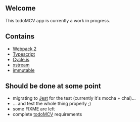 ## Welcome

This todoMCV app is currently a work in progress.

## Contains

- [Webpack 2](https://webpack.js.org/)
- [Typescript](http://www.typescriptlang.org/)
- [Cycle.js](https://cycle.js.org/)
- [xstream](https://github.com/staltz/xstream)
- [immutable](https://github.com/facebook/immutable-js)

## Should be done at some point

- migrating to [Jest](https://github.com/facebook/jest) for the test (currently it's mocha + chai)...
- ... and test the whole thing properly ;)
- some FIXME are left
- complete [todoMCV](https://github.com/tastejs/todomvc/wiki) requirements

